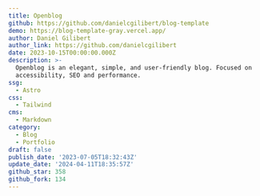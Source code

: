 ```yaml
---
title: Openblog
github: https://github.com/danielcgilibert/blog-template
demo: https://blog-template-gray.vercel.app/
author: Daniel Gilibert
author_link: https://github.com/danielcgilibert
date: 2023-10-15T00:00:00.000Z
description: >-
  Openblog is an elegant, simple, and user-friendly blog. Focused on
  accessibility, SEO and performance.
ssg:
  - Astro
css:
  - Tailwind
cms:
  - Markdown
category:
  - Blog
  - Portfolio
draft: false
publish_date: '2023-07-05T18:32:43Z'
update_date: '2024-04-11T18:35:57Z'
github_star: 358
github_fork: 134
---
```

